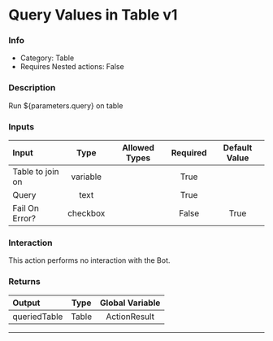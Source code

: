 # Query Values in Table v1

### Info

- Category: Table
- Requires Nested actions: False


### Description
Run ${parameters.query} on table


### Inputs

| Input | Type | Allowed Types | Required |  Default Value |
| :--- | :---: | :---: | :---: | :---: |
| Table to join on | variable |  | True |  |
| Query | text |  | True |  |
| Fail On Error? | checkbox |  | False | True |


### Interaction
This action performs no interaction with the Bot.

### Returns

| Output | Type | Global Variable |
| :--- | :---: | :---: |
| queriedTable | Table | ActionResult |

---